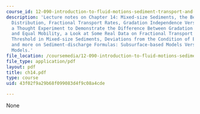 ```yaml
---
course_id: 12-090-introduction-to-fluid-motions-sediment-transport-and-current-generated-sedimentary-structures-fall-2006
description: 'Lecture notes on Chapter 14: Mixed-size Sediments, the Bed-surface Size
  Distribution, Fractional Transport Rates, Gradation Independence Versus Equal Mobility,
  a Thought Experiment to Demonstrate the Difference Between Gradation Independence
  and Equal Mobility, a Look at Some Real Data on Fractional Transport Rates, Movement
  Threshold in Mixed-size Sediments, Deviations from the Condition of Equal Mobility,
  and more on Sediment-discharge Formulas: Subsurface-based Models Versus Surface-based
  Models.'
file_location: /coursemedia/12-090-introduction-to-fluid-motions-sediment-transport-and-current-generated-sedimentary-structures-fall-2006/43f02f9a29b68f099083d4f9c08a4cde_ch14.pdf
file_type: application/pdf
layout: pdf
title: ch14.pdf
type: course
uid: 43f02f9a29b68f099083d4f9c08a4cde

---
```

None